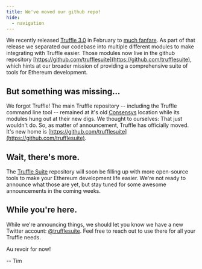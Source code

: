 ```yaml
---
title: We've moved our github repo!
hide:
  - navigation
---
```


We recently released [Truffle 3.0](https://github.com/trufflesuite/truffle/releases/tag/v3.0.2) in February to [much fanfare](/dashboard). As part of that release we separated our codebase into multiple different modules to make integrating with Truffle easier. Those modules now live in the github repository [https://github.com/trufflesuite](https://github.com/trufflesuite), which hints at our broader mission of providing a comprehensive suite of tools for Ethereum development.

## But something was missing...

We forgot Truffle! The main Truffle repository -- including the Truffle command line tool -- remained at it's old [Consensys](https://github.com/consensys) location while its modules hung out at their new digs. We thought to ourselves: That just wouldn't do. So, as matter of announcement, Truffle has officially moved. It's new home is [https://github.com/trufflesuite](https://github.com/trufflesuite).

## Wait, there's more.

The [Truffle Suite](https://github.com/trufflesuite) repository will soon be filling up with more open-source tools to make your Ethereum development life easier. We're not ready to announce what those are yet, but stay tuned for some awesome announcements in the coming weeks.

## While you're here.

While we're announcing things, we should let you know we have a new Twitter account: [@trufflesuite](https://twitter.com/trufflesuite). Feel free to reach out to use there for all your Truffle needs.

Au revoir for now!

-- Tim
